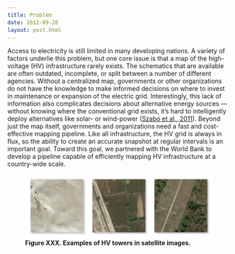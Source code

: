 ```yaml
---
title: Problem
date: 2012-09-28
layout: post.html
---
```


Access to electricity is still limited in many developing nations. A variety of factors underlie this problem, but one core issue is that a map of the high-voltage (HV) infrastructure rarely exists. The schematics that are available are often outdated, incomplete, or split between a number of different agencies. Without a centralized map, governments or other organizations do not have the knowledge to make informed decisions on where to invest in maintenance or expansion of the electric grid. Interestingly, this lack of information also complicates decisions about alternative energy sources — without knowing where the conventional grid exists, it’s hard to intelligently deploy alternatives like solar- or wind-power ([Szabó et al., 2011](http://iopscience.iop.org/article/10.1088/1748-9326/6/3/034002)). Beyond just the map itself, governments and organizations need a fast and cost-effective mapping pipeline. Like all infrastructure, the HV grid is always in flux, so the ability to create an accurate snapshot at regular intervals is an important goal. Toward this goal, we partnered with the World Bank to develop a pipeline capable of efficiently mapping HV infrastructure at a country-wide scale.

<figure class="align-center">
  <img src="/assets/graphics/content/hv_grid_positive_examples.png" alt="Examples of HV towers." />
  <figcaption><b>Figure XXX. Examples of HV towers in satellite images.</b></figcaption>
</figure>
